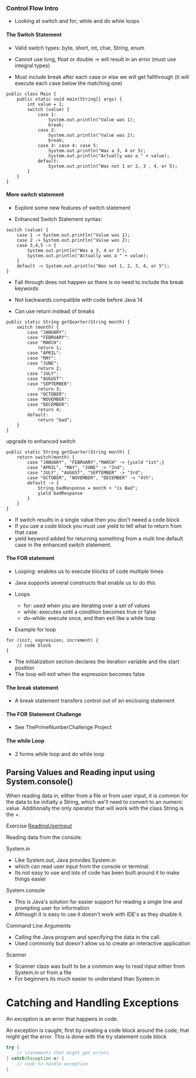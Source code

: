 ### Control Flow Intro

- Looking at switch and for; while and do while loops

#### The Switch Statement

- Valid switch types: byte, short, int, char, String, enum
- Cannot use long, float or double -> will result in an error (must use integral types)

- Must include break after each case or else we will get fallthrough (it will execute each case below the matching one)

```
public class Main {
    public static void main(String[] args) {
        int value = 1;
        switch (value) {
            case 1:
                System.out.println("Value was 1);
                break;
            case 2:
                System.out.println("Value was 2);
                break;
            case 3: case 4: case 5:
                System.out.println("Was a 3, 4 or 5);
                System.out.println("Actually was a " + value);
            default:
                System.out.println("Was not 1 or 2, 3 , 4, or 5);
        }
    }
}
```

#### More switch statement

- Explore some new features of switch statement

- Enhanced Switch Statement syntax:

```
switch (value) {
    case 1 -> System.out.println("Value was 1);
    case 2 -> System.out.println("Value was 2);
    case 3,4,5 -> {
        System.out.println("Was a 3, 4 or 5");
        System.out.println("Actually was a " + value);
    }
    default -> System.out.println("Was not 1, 2, 3, 4, or 5");
}
```

- Fall through does not happen so there is no need to include the break keywords
- Not backwards compatible with code before Java 14

- Can use return instead of breaks

```
public static String getQuarter(String month) {
    switch (month) {
        case "JANUARY":
        case "FEBRUARY":
        case "MARCH":
            return 1;
        case "APRIL":
        case "MAY":
        case "JUNE":
            return 2;
        case "JULY":
        case "AUGUST":
        case "SEPTEMBER":
            return 3;
        case "OCTOBER":
        case "NOVEMBER":
        case "DECEMBER":
            return 4;
        default:
            return "bad";
    }
}
```

upgrade to enhanced switch

```
public static String getQuarter(String month) {
    return switch(month) {
        case "JANUARY", "FEBRUARY","MARCH" -> {yield "1st";}
        case "APRIL", "MAY", "JUNE" -> "2nd";
        case "JULY", "AUGUST", "SEPTEMBER" -> "3rd";
        case "OCTOBER", "NOVEMBER", "DECEMBER" -> "4th";
        default -> {
            String badResponse = month + "is Bad";
            yield badResponse
        }
    }
}
```

- If switch results in a single value then you don't neeed a code block
- If you use a code block you must use yield to tell what to return from that case
- yield keyword added for returning something from a multi line default case in the enhanced switch statement.

#### The FOR statement

- Looping: enables us to execute blocks of code multiple times
- Java supports several constructs that enable us to do this

- Loops

  - for: used when you are iterating over a set of values
  - while: executes until a condition becomes true or false
  - do-while: execute once, and then exit like a while loop

- Example for loop

```
for (init; expression; increment) {
    // code block
}
```

- The initialization section declares the iteration variable and the start position
- The loop will exit when the expression becomes false

#### The break statement

- A break statement transfers control out of an enclosing statement

#### The FOR Statement Challenge

- See ThePrimeNumberChallenge Project

#### The while Loop

- 2 forms while loop and do while loop

## Parsing Values and Reading input using System.console()

When reading data in, either from a file or from user input, it is common for the data to be initially a String, which we'll need to convert to an numeric value. Additionally the only operator that will work with the class String is the +.

Exercise [ReadingUserInput](../Code/Section-6/ReadingUserInput/)

Reading data from the console:

System.in

- Like System.out, Java provides System.in
- which can read user input from the console or terminal.
- Its not easy to use and lots of code has been built around it to make things easier

System.console

- This is Java's solution for easier support for reading a single line and prompting user for information
- Although it is easy to use it doesn't work with IDE's as they disable it.

Command Line Arguments

- Calling the Java program and specifying the data in the call.
- Used commonly but doesn't allow us to create an interactive application

Scanner

- Scanner class was built to be a common way to read input either from System.in or from a file
- For beginners its much easier to understand than System.in

# Catching and Handling Exceptions

An exception is an error that happens in code.

An exception is caught, first by creating a code block around the code, that might get the error. This is done with the try statement code block

```java
try {
    // statements that might get errors
} catch(Exception e) {
    // code to handle exception
}
```
